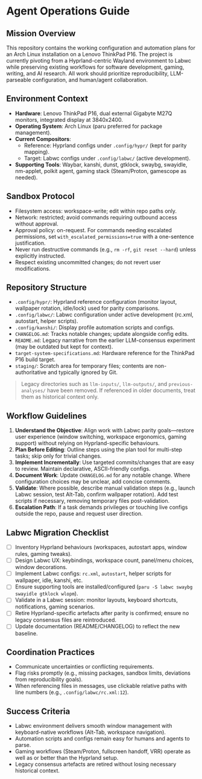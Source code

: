 # Agent Operations Guide

## Mission Overview

This repository contains the working configuration and automation plans for an Arch Linux installation on a Lenovo ThinkPad P16. The project is currently pivoting from a Hyprland-centric Wayland environment to Labwc while preserving existing workflows for software development, gaming, writing, and AI research. All work should prioritize reproducibility, LLM-parseable configuration, and human/agent collaboration.

## Environment Context

- **Hardware**: Lenovo ThinkPad P16, dual external Gigabyte M27Q monitors, integrated display at 3840x2400.
- **Operating System**: Arch Linux (paru preferred for package management).
- **Current Compositors**:
  - Reference: Hyprland configs under `.config/hypr/` (kept for parity mapping).
  - Target: Labwc configs under `.config/labwc/` (active development).
- **Supporting Tools**: Waybar, kanshi, dunst, gtklock, swaybg, swayidle, nm-applet, polkit agent, gaming stack (Steam/Proton, gamescope as needed).

## Sandbox Protocol

- Filesystem access: workspace-write; edit within repo paths only.
- Network: restricted; avoid commands requiring outbound access without approval.
- Approval policy: on-request. For commands needing escalated permissions, set `with_escalated_permissions=true` with a one-sentence justification.
- Never run destructive commands (e.g., `rm -rf`, `git reset --hard`) unless explicitly instructed.
- Respect existing uncommitted changes; do not revert user modifications.

## Repository Structure

- `.config/hypr/`: Hyprland reference configuration (monitor layout, wallpaper rotation, idle/lock) used for parity comparisons.
- `.config/labwc/`: Labwc configuration under active development (rc.xml, autostart, helper scripts).
- `.config/kanshi/`: Display profile automation scripts and configs.
- `CHANGELOG.md`: Tracks notable changes; update alongside config edits.
- `README.md`: Legacy narrative from the earlier LLM-consensus experiment (may be outdated but kept for context).
- `target-system-specifications.md`: Hardware reference for the ThinkPad P16 build target.
- `staging/`: Scratch area for temporary files; contents are non-authoritative and typically ignored by Git.

> Legacy directories such as `llm-inputs/`, `llm-outputs/`, and `previous-analyses/` have been removed. If referenced in older documents, treat them as historical context only.

## Workflow Guidelines

1. **Understand the Objective**: Align work with Labwc parity goals—restore user experience (window switching, workspace ergonomics, gaming support) without relying on Hyprland-specific behaviours.
2. **Plan Before Editing**: Outline steps using the plan tool for multi-step tasks; skip only for trivial changes.
3. **Implement Incrementally**: Use targeted commits/changes that are easy to review. Maintain declarative, ASCII-friendly configs.
4. **Document Work**: Update `CHANGELOG.md` for any notable change. Where configuration choices may be unclear, add concise comments.
5. **Validate**: Where possible, describe manual validation steps (e.g., launch Labwc session, test Alt-Tab, confirm wallpaper rotation). Add test scripts if necessary, removing temporary files post-validation.
6. **Escalation Path**: If a task demands privileges or touching live configs outside the repo, pause and request user direction.

## Labwc Migration Checklist

- [ ] Inventory Hyprland behaviours (workspaces, autostart apps, window rules, gaming tweaks).
- [ ] Design Labwc UX: keybindings, workspace count, panel/menu choices, window decorations.
- [ ] Implement Labwc configs: `rc.xml`, `autostart`, helper scripts for wallpaper, idle, kanshi, etc.
- [ ] Ensure supporting tools are installed/configured (`paru -S labwc swaybg swayidle gtklock wlopm`).
- [ ] Validate in a Labwc session: monitor layouts, keyboard shortcuts, notifications, gaming scenarios.
- [ ] Retire Hyprland-specific artefacts after parity is confirmed; ensure no legacy consensus files are reintroduced.
- [ ] Update documentation (README/CHANGELOG) to reflect the new baseline.

## Coordination Practices

- Communicate uncertainties or conflicting requirements.
- Flag risks promptly (e.g., missing packages, sandbox limits, deviations from reproducibility goals).
- When referencing files in messages, use clickable relative paths with line numbers (e.g., `.config/labwc/rc.xml:12`).

## Success Criteria

- Labwc environment delivers smooth window management with keyboard-native workflows (Alt-Tab, workspace navigation).
- Automation scripts and configs remain easy for humans and agents to parse.
- Gaming workflows (Steam/Proton, fullscreen handoff, VRR) operate as well as or better than the Hyprland setup.
- Legacy consensus artefacts are retired without losing necessary historical context.
